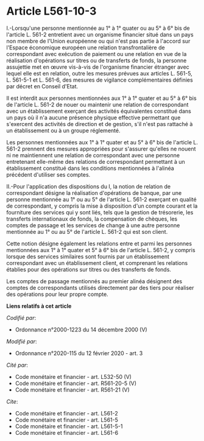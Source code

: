 # Article L561-10-3

I.-Lorsqu'une personne mentionnée au 1° à 1° quater ou au 5° à 6° bis de l'article L. 561-2 entretient avec un organisme
financier situé dans un pays non membre de l'Union européenne ou qui n'est pas partie à l'accord sur l'Espace économique
européen une relation transfrontalière de correspondant avec exécution de paiement ou une relation en vue de la réalisation
d'opérations sur titres ou de transferts de fonds, la personne assujettie met en œuvre vis-à-vis de l'organisme financier
étranger avec lequel elle est en relation, outre les mesures prévues aux articles L. 561-5, L. 561-5-1 et L. 561-6, des
mesures de vigilance complémentaires définies par décret en Conseil d'Etat. 

Il est interdit aux personnes mentionnées aux 1° à 1° quater et au 5° à 6° bis de l'article L. 561-2 de nouer ou maintenir
une relation de correspondant avec un établissement exerçant des activités équivalentes constitué dans un pays où il n'a
aucune présence physique effective permettant que s'exercent des activités de direction et de gestion, s'il n'est pas
rattaché à un établissement ou à un groupe réglementé. 

Les personnes mentionnées aux 1° à 1° quater et au 5° à 6° bis de l'article L. 561-2 prennent des mesures appropriées pour
s'assurer qu'elles ne nouent ni ne maintiennent une relation de correspondant avec une personne entretenant elle-même des
relations de correspondant permettant à un établissement constitué dans les conditions mentionnées à l'alinéa précédent
d'utiliser ses comptes. 

II.-Pour l'application des dispositions du I, la notion de relation de correspondant désigne la réalisation d'opérations de
banque, par une personne mentionnée au 1° ou au 5° de l'article L. 561-2 exerçant en qualité de correspondant, y compris la
mise à disposition d'un compte courant et la fourniture des services qui y sont liés, tels que la gestion de trésorerie, les
transferts internationaux de fonds, la compensation de chèques, les comptes de passage et les services de change à une autre
personne mentionnée au 1° ou au 5° de l'article L. 561-2 qui est son client. 

Cette notion désigne également les relations entre et parmi les personnes mentionnées aux 1° à 1° quater et 5° à 6° bis de
l'article L. 561-2, y compris lorsque des services similaires sont fournis par un établissement correspondant avec un
établissement client, et comprenant les relations établies pour des opérations sur titres ou des transferts de fonds. 

Les comptes de passage mentionnés au premier alinéa désignent des comptes de correspondants utilisés directement par des
tiers pour réaliser des opérations pour leur propre compte.

**Liens relatifs à cet article**

_Codifié par_:

  - Ordonnance n°2000-1223 du 14 décembre 2000 (V)

_Modifié par_:

  - Ordonnance n°2020-115 du 12 février 2020 - art. 3

_Cité par_:

  - Code monétaire et financier - art. L532-50 (V)
  - Code monétaire et financier - art. R561-20-5 (V)
  - Code monétaire et financier - art. R561-21 (V)

_Cite_:

  - Code monétaire et financier - art. L561-2
  - Code monétaire et financier - art. L561-5
  - Code monétaire et financier - art. L561-5-1
  - Code monétaire et financier - art. L561-6
